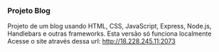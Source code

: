 ### Projeto Blog
Projeto de um blog usando HTML, CSS, JavaScript, Express, Node.js, Handlebars e outras frameworks. Esta versão só funciona localmente
Acesse o site através dessa url: http://18.228.245.11:2073
